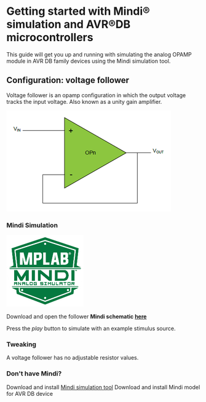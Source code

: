 # Getting started with Mindi® simulation and AVR®DB microcontrollers
This guide will get you up and running with simulating the analog OPAMP module in AVR DB family devices using the Mindi simulation tool.
## Configuration: voltage follower
Voltage follower is an opamp configuration in which the output voltage tracks the input voltage.  Also known as a unity gain amplifier.

![Voltage Follower](images/configuration.png)

### Mindi Simulation
![Mindi](images/mplab-mindi-analog-simulator.png)

Download and open the follower **Mindi schematic [here](schematics/Voltage_Follower.wxsch)**


Press the _play_ button to simulate with an example stimulus source.

### Tweaking
A voltage follower has no adjustable resistor values.

### Don't have Mindi?
Download and install [Mindi simulation tool](https://www.microchip.com/mplab/mplab-mindi)
Download and install Mindi model for AVR DB device
